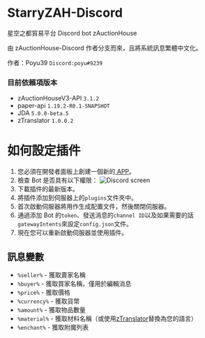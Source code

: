 # StarryZAH-Discord
星空之都貿易平台 Discord bot zAuctionHouse

由 zAuctionHouse-Discord 作者分支而來，且將系統訊息繁體中文化。

作者：Poyu39 `Discord:poyu#9239`

### 目前依賴項版本
- zAuctionHouseV3-API `3.1.2`
- paper-api `1.19.2-R0.1-SNAPSHOT`
- JDA `5.0.0-beta.5`
- zTranslator `1.0.0.2`

# 如何設定插件

1. 您必須在開發者面板上創建一個新的<a href="https://discord.com/developers/applications"> APP</a>。
2. 檢查 Bot 是否具有以下權限：
   ![Discord screen](https://img.groupez.xyz/zauctionhouse/v3/discord/discord.png)
3. 下載插件的最新版本。
4. 將插件添加到伺服器上的``plugins``文件夾中。
5. 首次啟動伺服器將用作生成配置文件，然後關閉伺服器。
6. 通過添加 Bot 的``token``、發送消息的``channel ID``以及如果需要的話``gatewayIntents``來設定``config.json``文件。
7. 現在您可以重新啟動伺服器並使用插件。

## 訊息變數

- ``%seller%`` - 獲取賣家名稱
- ``%buyer%`` - 獲取買家名稱，僅用於編輯消息
- ``%price%`` - 獲取價格
- ``%currency%`` - 獲取貨幣
- ``%amount%`` - 獲取物品數量
- ``%material%`` - 獲取材料名稱（或使用<a href="https://groupez.dev/resources/ztranslator.230">zTranslator</a>替換為您的語言）
- ``%enchant%`` - 獲取附魔列表

